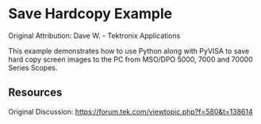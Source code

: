 # Save Hardcopy Example
Original Attribution: Dave W. - Tektronix Applications

This example demonstrates how to use Python along with PyVISA to save hard copy screen images to the PC from MSO/DPO 5000, 7000 and 70000 Series Scopes.

<!-- markdown-link-check-disable -->
Resources
---------
Original Discussion:
https://forum.tek.com/viewtopic.php?f=580&t=138614
